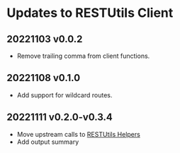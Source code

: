 # Updates to RESTUtils Client

## 20221103 v0.0.2

* Remove trailing comma from client functions.

## 20221108 v0.1.0

* Add support for wildcard routes.

## 20221111 v0.2.0-v0.3.4

* Move upstream calls to [RESTUtils Helpers](https://www.npmjs.com/package/restutils-helpers)
* Add output summary
